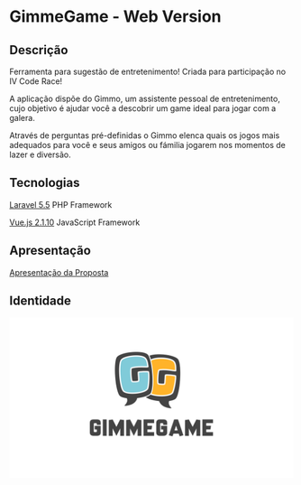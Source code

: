 # GimmeGame - Web Version

## Descrição

Ferramenta para sugestão de entretenimento! Criada para participação no IV Code Race!

A aplicação dispõe do Gimmo, um assistente pessoal de entretenimento, cujo objetivo é ajudar você a descobrir um game ideal para jogar com a galera.

Através de perguntas pré-definidas o Gimmo elenca quais os jogos mais adequados para você e seus amigos ou fámilia jogarem nos momentos de lazer e diversão.

## Tecnologias

[Laravel 5.5](https://laravel.com/docs/5.5) PHP Framework

[Vue.js 2.1.10](https://vuejs.org/v2/guide/) JavaScript Framework

## Apresentação

[Apresentação da Proposta](https://github.com/lucaslioli/gimmegame/blob/master/docs/apresentacao-gimmegame-01.pdf)

## Identidade

![logo](https://raw.githubusercontent.com/lucaslioli/code-race-iv/master/docs/GimmeGame_Logo01.png)
